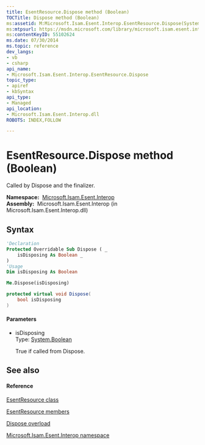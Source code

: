 ```yaml
---
title: EsentResource.Dispose method (Boolean)
TOCTitle: Dispose method (Boolean)
ms:assetid: M:Microsoft.Isam.Esent.Interop.EsentResource.Dispose(System.Boolean)
ms:mtpsurl: https://msdn.microsoft.com/library/microsoft.isam.esent.interop.esentresource.dispose(v=EXCHG.10)
ms:contentKeyID: 55102624
ms.date: 07/30/2014
ms.topic: reference
dev_langs:
- vb
- csharp
api_name: 
- Microsoft.Isam.Esent.Interop.EsentResource.Dispose
topic_type: 
- apiref
- kbSyntax
api_type: 
- Managed
api_location: 
- Microsoft.Isam.Esent.Interop.dll
ROBOTS: INDEX,FOLLOW

---
```


# EsentResource.Dispose method (Boolean)

Called by Dispose and the finalizer.

**Namespace:**  [Microsoft.Isam.Esent.Interop](hh596136\(v=exchg.10\).md)  
**Assembly:**  Microsoft.Isam.Esent.Interop (in Microsoft.Isam.Esent.Interop.dll)

## Syntax

``` vb
'Declaration
Protected Overridable Sub Dispose ( _
    isDisposing As Boolean _
)
'Usage
Dim isDisposing As Boolean

Me.Dispose(isDisposing)
```

``` csharp
protected virtual void Dispose(
    bool isDisposing
)
```

#### Parameters

  - isDisposing  
    Type: [System.Boolean](/dotnet/api/system.boolean)  
    
    True if called from Dispose.

## See also

#### Reference

[EsentResource class](dn319890\(v=exchg.10\).md)

[EsentResource members](dn350521\(v=exchg.10\).md)

[Dispose overload](dn350542\(v=exchg.10\).md)

[Microsoft.Isam.Esent.Interop namespace](hh596136\(v=exchg.10\).md)